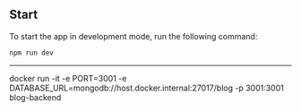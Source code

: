## Start

To start the app in development mode, run the following command:

```bash
npm run dev
```

---

docker run -it -e PORT=3001 -e DATABASE_URL=mongodb://host.docker.internal:27017/blog -p 3001:3001 blog-backend
